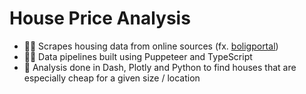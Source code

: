 # House Price Analysis

- 🕵️‍♂️ Scrapes housing data from online sources (fx. [boligportal](https://www.boligportal.dk/en))
- 👨‍🔧 Data pipelines built using Puppeteer and TypeScript
- 🧐 Analysis done in Dash, Plotly and Python to find houses that are especially cheap for a given size / location
